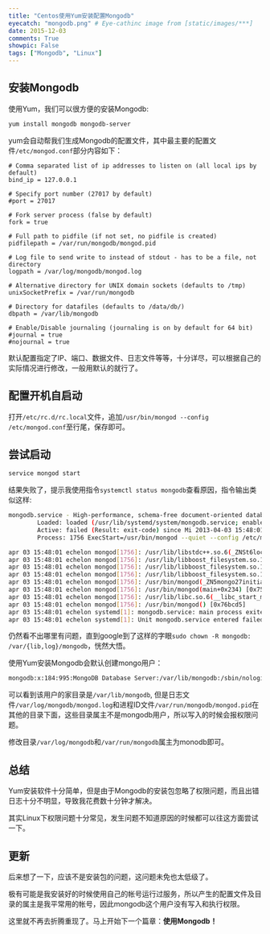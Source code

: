 ```yaml
---
title: "Centos使用Yum安装配置Mongodb"
eyecatch: "mongodb.png" # Eye-cathinc image from [static/images/***]
date: 2015-12-03
comments: True
showpic: False
tags: ["Mongodb", "Linux"]
---
```


## 安装Mongodb

使用Yum，我们可以很方便的安装Mongodb:

```bash
yum install mongodb mongodb-server
```

yum会自动帮我们生成Mongodb的配置文件，其中最主要的配置文件`/etc/mongod.conf`部分内容如下：

```nginx
# Comma separated list of ip addresses to listen on (all local ips by default)
bind_ip = 127.0.0.1

# Specify port number (27017 by default)
#port = 27017

# Fork server process (false by default)
fork = true

# Full path to pidfile (if not set, no pidfile is created)
pidfilepath = /var/run/mongodb/mongod.pid

# Log file to send write to instead of stdout - has to be a file, not directory
logpath = /var/log/mongodb/mongod.log

# Alternative directory for UNIX domain sockets (defaults to /tmp)
unixSocketPrefix = /var/run/mongodb

# Directory for datafiles (defaults to /data/db/)
dbpath = /var/lib/mongodb

# Enable/Disable journaling (journaling is on by default for 64 bit)
#journal = true
#nojournal = true
```

默认配置指定了IP、端口、数据文件、日志文件等等，十分详尽，可以根据自己的实际情况进行修改，一般用默认的就行了。

## 配置开机自启动

打开`/etc/rc.d/rc.local`文件，追加`/usr/bin/mongod --config /etc/mongod.conf`至行尾，保存即可。

## 尝试启动

```bash
service mongod start
```

结果失败了，提示我使用指令`systemctl status mongodb`查看原因，指令输出类似这样:

```bash
mongodb.service - High-performance, schema-free document-oriented database
        Loaded: loaded (/usr/lib/systemd/system/mongodb.service; enabled)
        Active: failed (Result: exit-code) since Mi 2013-04-03 15:48:01 EEST; 3min 13s ago
        Process: 1756 ExecStart=/usr/bin/mongod --quiet --config /etc/mongodb.conf (code=exited, status=14)

apr 03 15:48:01 echelon mongod[1756]: /usr/lib/libstdc++.so.6(_ZNSt6localeC1EPKc+0x71b) [0x7f60471c952b]
apr 03 15:48:01 echelon mongod[1756]: /usr/lib/libboost_filesystem.so.1.53.0(_ZN5boost10filesystem4path7codecvtEv+0x4f) [0x7f6047adfb6f]
apr 03 15:48:01 echelon mongod[1756]: /usr/lib/libboost_filesystem.so.1.53.0(_ZNK5boost10filesystem4path14root_directoryEv+0x114) [0x7f6047ae1344]
apr 03 15:48:01 echelon mongod[1756]: /usr/lib/libboost_filesystem.so.1.53.0(_ZN5boost10filesystem8absoluteERKNS0_4pathES3_+0x3e) [0x7f6047add16e]
apr 03 15:48:01 echelon mongod[1756]: /usr/bin/mongod(_ZN5mongo27initializeServerGlobalStateEb+0xf3) [0x94fc73]
apr 03 15:48:01 echelon mongod[1756]: /usr/bin/mongod(main+0x234) [0x7591f4]
apr 03 15:48:01 echelon mongod[1756]: /usr/lib/libc.so.6(__libc_start_main+0xf5) [0x7f60468b7a15]
apr 03 15:48:01 echelon mongod[1756]: /usr/bin/mongod() [0x76bcd5]
apr 03 15:48:01 echelon systemd[1]: mongodb.service: main process exited, code=exited, status=14/n/a
apr 03 15:48:01 echelon systemd[1]: Unit mongodb.service entered failed state
```

仍然看不出哪里有问题，直到google到了这样的字眼`sudo chown -R mongodb: /var/{lib,log}/mongodb`，恍然大悟。

使用Yum安装Mongodb会默认创建mongo用户：

```bash
mongodb:x:184:995:MongoDB Database Server:/var/lib/mongodb:/sbin/nologin
```

可以看到该用户的家目录是`/var/lib/mongodb`, 但是日志文件`/var/log/mongodb/mongod.log`和进程ID文件`/var/run/mongodb/mongod.pid`在其他的目录下面，这些目录属主不是mongodb用户，所以写入的时候会报权限问题。

修改目录`/var/log/mongodb`和`/var/run/mongodb`属主为monodb即可。

## 总结

Yum安装软件十分简单，但是由于Mongodb的安装包忽略了权限问题，而且出错日志十分不明显，导致我花费数十分钟才解决。

其实Linux下权限问题十分常见，发生问题不知道原因的时候都可以往这方面尝试一下。

## 更新

后来想了一下，应该不是安装包的问题，这问题未免也太低级了。

极有可能是我安装好的时候使用自己的帐号运行过服务，所以产生的配置文件及目录的属主是我平常用的帐号，因此mongodb这个用户没有写入和执行权限。

这里就不再去折腾重现了。马上开始下一个篇章：**使用Mongodb！**
